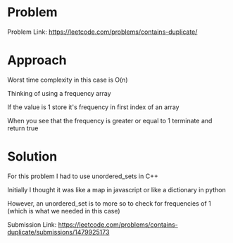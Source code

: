 # Problem

Problem Link: https://leetcode.com/problems/contains-duplicate/

# Approach

Worst time complexity in this case is O(n)

Thinking of using a frequency array

If the value is 1 store it's frequency in first index of an array

When you see that the frequency is greater or equal to 1 terminate and return true

# Solution

For this problem I had to use unordered_sets in C++

Initially I thought it was like a map in javascript or like a dictionary in python

However, an unordered_set is to more so to check for frequencies of 1 (which is what we needed in this case)

Submission Link: https://leetcode.com/problems/contains-duplicate/submissions/1479925173

